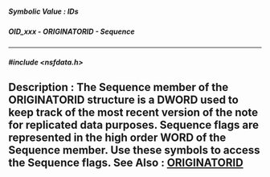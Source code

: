 ##### Symbolic Value : IDs
##### OID_xxx - ORIGINATORID - Sequence
---
##### #include <nsfdata.h>
**Description :**
The Sequence member of the ORIGINATORID structure is a DWORD used to keep track 
of the most recent version of the note for replicated data purposes.  Sequence 
flags are represented in the high order WORD of the Sequence member.  Use these 
symbols to access the Sequence flags. 
**See Also :**
[ORIGINATORID](D:/md_files/ORIGINATORID.md)
---
